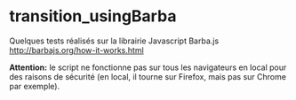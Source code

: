 # transition_usingBarba

Quelques tests réalisés sur la librairie Javascript Barba.js
http://barbajs.org/how-it-works.html

**Attention:** le script ne fonctionne pas sur tous les navigateurs en local pour des raisons de sécurité (en local, il tourne sur Firefox, mais pas sur Chrome par exemple).
